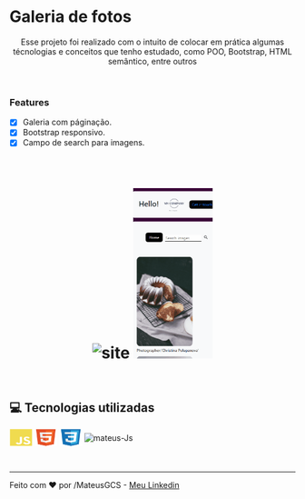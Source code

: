 # Galeria de fotos
<p align="center">Esse projeto foi realizado com o intuito de colocar em prática algumas técnologias e conceitos que tenho 
  estudado, como POO, Bootstrap, HTML semântico, entre outros</p>
  
<br>

### Features

- [X] Galeria com páginação.
- [X] Bootstrap responsivo.
- [X] Campo de search para imagens.
 
<br>

<h1 align="center">
  <img height="300px" width="auto" alt="site" src="./assets/animação.gif" />
  <img height="300px" width="auto" alt="mobile" src="./assets/mobile.gif">
</h1>

<br>

## 💻 Tecnologias utilizadas
  <div style="display: inline_block">
  <img align="center" alt="mateus-Js" height="30" width="40" src="https://raw.githubusercontent.com/devicons/devicon/master/icons/javascript/javascript-plain.svg">
  <img align="center" alt="mateus-HTML" height="30" width="40" src="https://raw.githubusercontent.com/devicons/devicon/master/icons/html5/html5-original.svg">
  <img align="center" alt="mateus-CSS" height="30" width="40" src="https://raw.githubusercontent.com/devicons/devicon/master/icons/css3/css3-original.svg">
  <img align="center" alt="mateus-Js" height="30" width="40" src="https://cdn.jsdelivr.net/gh/devicons/devicon/icons/bootstrap/bootstrap-original.svg" />
  </div>
  
  <br><hr>
  
  Feito com ❤️ por /MateusGCS - [Meu Linkedin](https://www.linkedin.com/in/mateusgcs/) 
